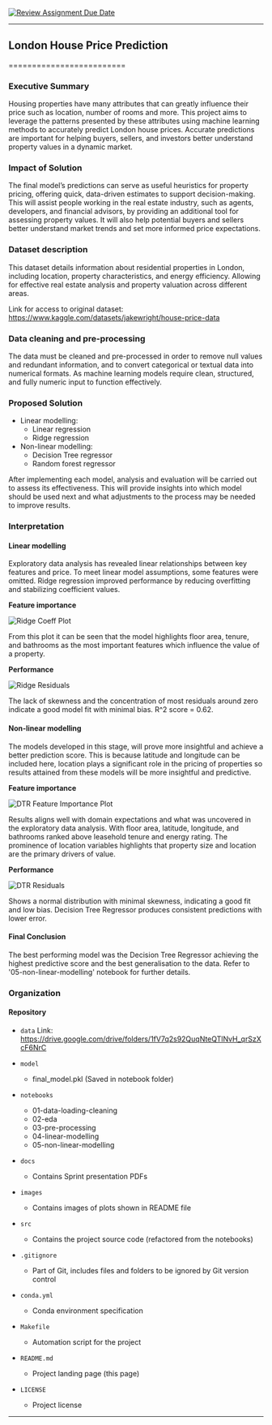 [![Review Assignment Due Date](https://classroom.github.com/assets/deadline-readme-button-22041afd0340ce965d47ae6ef1cefeee28c7c493a6346c4f15d667ab976d596c.svg)](https://classroom.github.com/a/H9e3WTsM)


------------------------------------------------------------------------------

## London House Price Prediction
=========================

### Executive Summary
Housing properties have many attributes that can greatly influence their price such as location, number of rooms and more. This project aims to leverage the patterns presented by these attributes using machine learning methods to accurately predict London house prices. Accurate predictions are important for helping buyers, sellers, and investors better understand property values in a dynamic market.

### Impact of Solution
The final model’s predictions can serve as useful heuristics for property pricing, offering quick, data-driven estimates to support decision-making. This will assist people working in the real estate industry, such as agents, developers, and financial advisors, by providing an additional tool for assessing property values. It will also help potential buyers and sellers better understand market trends and set more informed price expectations.

### Dataset description
This dataset details information about residential properties in London, including location, property characteristics, and energy efficiency. Allowing for effective real estate analysis and property valuation across different areas. 

Link for access to original dataset:
https://www.kaggle.com/datasets/jakewright/house-price-data

### Data cleaning and pre-processing
The data must be cleaned and pre-processed in order to remove null values and redundant information, and to convert categorical or textual data into numerical formats. As machine learning models require clean, structured, and fully numeric input to function effectively.

### Proposed Solution
- Linear modelling:
    - Linear regression
    - Ridge regression
- Non-linear modelling:
    - Decision Tree regressor
    - Random forest regressor

After implementing each model, analysis and evaluation will be carried out to assess its effectiveness. This will provide insights into which model should be used next and what adjustments to the process may be needed to improve results.

### Interpretation

#### Linear modelling
Exploratory data analysis has revealed linear relationships between key features and price. To meet linear model assumptions, some features were omitted. Ridge regression improved performance by reducing overfitting and stabilizing coefficient values.

**Feature importance**

![Ridge Coeff Plot](./images/Ridge%20Coeff.png)

From this plot it can be seen that the model highlights floor area, tenure, and bathrooms as the most important features which influence the value of a property.

**Performance**

![Ridge Residuals](./images/Ridge%20Residuals.png)

The lack of skewness and the concentration of most residuals around zero indicate a good model fit with minimal bias. R^2 score = 0.62. 

#### Non-linear modelling
The models developed in this stage, will prove more insightful and achieve a better prediction score. This is because latitude and longitude can be included here, location plays a significant role in the pricing of properties so results attained from these models will be more insightful and predictive. 

**Feature importance**

![DTR Feature Importance Plot](./images/Tree%20Feat%20Imp.png)

Results aligns well with domain expectations and what was uncovered in the exploratory data analysis. With floor area, latitude, longitude, and bathrooms ranked above leasehold tenure and energy rating. The prominence of location variables highlights that property size and location are the primary drivers of value.

**Performance**

![DTR Residuals](./images/Tree%20Residuals.png)

Shows a normal distribution with minimal skewness, indicating a good fit and low bias. Decision Tree Regressor produces consistent predictions with lower error.

#### Final Conclusion
The best performing model was the Decision Tree Regressor achieving the highest predictive score and the best generalisation to the data. Refer to '05-non-linear-modelling' notebook for further details. 

### Organization

#### Repository 

* `data` 
    Link: https://drive.google.com/drive/folders/1fV7q2s92QuqNteQTlNvH_qrSzXcF6NrC

* `model`
    - final_model.pkl
    (Saved in notebook folder)

* `notebooks`
    - 01-data-loading-cleaning
    - 02-eda
    - 03-pre-processing
    - 04-linear-modelling
    - 05-non-linear-modelling

* `docs`
    - Contains Sprint presentation PDFs

* `images`
    - Contains images of plots shown in README file

* `src`
    - Contains the project source code (refactored from the notebooks)

* `.gitignore`
    - Part of Git, includes files and folders to be ignored by Git version control

* `conda.yml`
    - Conda environment specification

* `Makefile`
    - Automation script for the project

* `README.md`
    - Project landing page (this page)

* `LICENSE`
    - Project license


------------------------------------------------------------------------------